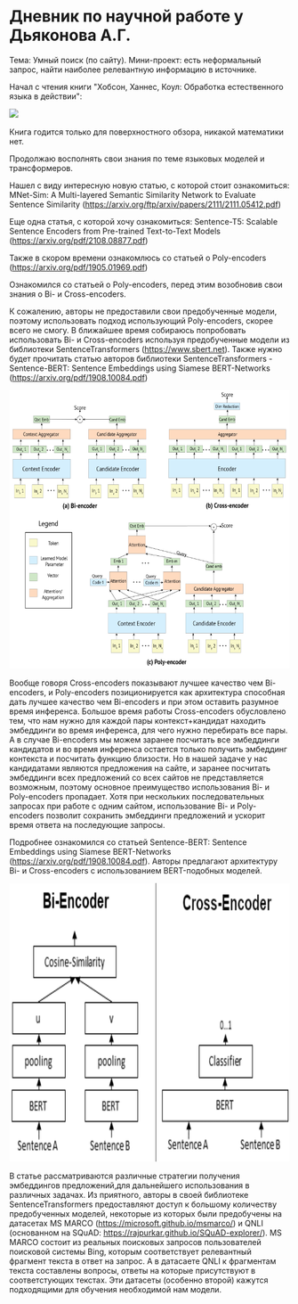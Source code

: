 # Дневник по научной работе у Дьяконова А.Г.

Тема: Умный поиск (по сайту). Мини-проект: есть неформальный запрос, найти наиболее релевантную информацию в источнике.



Начал с чтения книги "Хобсон, Ханнес, Коул: Обработка естественного языка в действии":

<img src="https://user-images.githubusercontent.com/72136589/139948459-4e404531-92a7-49dc-bd9b-54ef35f631dd.png" width="195" height="92*3">

Книга годится только для поверхностного обзора, никакой математики нет.

Продолжаю восполнять свои знания по теме языковых моделей и трансформеров. 

Нашел с виду интересную новую статью, с которой стоит ознакомиться: MNet-Sim: A Multi-layered Semantic Similarity
Network to Evaluate Sentence Similarity (https://arxiv.org/ftp/arxiv/papers/2111/2111.05412.pdf)

Еще одна статья, с которой хочу ознакомиться: Sentence-T5: Scalable Sentence Encoders
from Pre-trained Text-to-Text Models (https://arxiv.org/pdf/2108.08877.pdf)

Также в скором времени ознакомлюсь со статьей о Poly-encoders (https://arxiv.org/pdf/1905.01969.pdf)


Ознакомился со статьей о Poly-encoders, перед этим возобновив свои знания о Bi- и Cross-encoders. 

К сожалению, авторы не предоставили свои предобученные модели, поэтому использовать подход использующий Poly-encoders,
скорее всего не смогу. В ближайшее время собираюсь попробовать использовать Bi- и Cross-encoders используя предобученные модели 
из библиотеки SentenceTransformers (https://www.sbert.net). Также нужно будет прочитать статью авторов библиотеки SentenceTransformers - 
Sentence-BERT: Sentence Embeddings using Siamese BERT-Networks (https://arxiv.org/pdf/1908.10084.pdf)

<img src="https://raw.githubusercontent.com/Alexey-Borisov/3_course_diary/main/source/encoders.png" height="500">

Вообще говоря Cross-encoders показывают лучшее качество чем Bi-encoders, и Poly-encoders позиционируется как архитектура способная дать лучшее качество
чем Bi-encoders и при этом оставить разумное время инференса. Большое время работы Cross-encoders обусловлено тем, что нам нужно для каждой пары 
контекст+кандидат находить эмбеддинги во время инференса, для чего нужно перебирать все пары.
А в случае Bi-encoders мы можем заранее посчитать все эмбеддинги кандидатов и во время инференса остается только получить
эмбеддинг контекста и посчитать функцию близости.
Но в нашей задаче у нас кандидатами являются предложения на сайте, и заранее посчитать эмбеддинги всех предложений
со всех сайтов не представляется возможным, поэтому основное преимущество использования Bi- и Poly-encoders пропадает.
Хотя при нескольких последовательных запросах при работе с одним сайтом, использование Bi- и Poly-encoders позволит сохранить
эмбеддинги предложений и ускорит время ответа на последующие запросы. 


Подробнее ознакомился со статьей Sentence-BERT: Sentence Embeddings using Siamese BERT-Networks (https://arxiv.org/pdf/1908.10084.pdf).
Авторы предлагают архитектуру Bi- и Cross-encoders с использованием BERT-подобных моделей.


<img src="https://raw.githubusercontent.com/Alexey-Borisov/3_course_diary/main/source/Bi_vs_Cross-Encoder.png" height="500">

В статье рассматриваются различные стратегии
получения эмбеддингов предложений,для дальнейшего использования в различных задачах. Из приятного, авторы в своей библиотеке SentenceTransformers
предоставляют доступ к большому количеству предобученных моделей, некоторые из которых были предобучены на датасетах MS MARCO
(https://microsoft.github.io/msmarco/) и QNLI (основанном на SQuAD: https://rajpurkar.github.io/SQuAD-explorer/). 
MS MARCO состоит из реальных поисковых запросов пользователей поисковой системы Bing, которым соответствует релевантный фрагмент текста в ответ на запрос.
А в датасаете QNLI к фрагментам текста составлены вопросы, ответы на которые присутствуют в соответстующих текстах.
Эти датасеты (особенно второй) кажутся подходящими для обучения необходимой нам модели.


